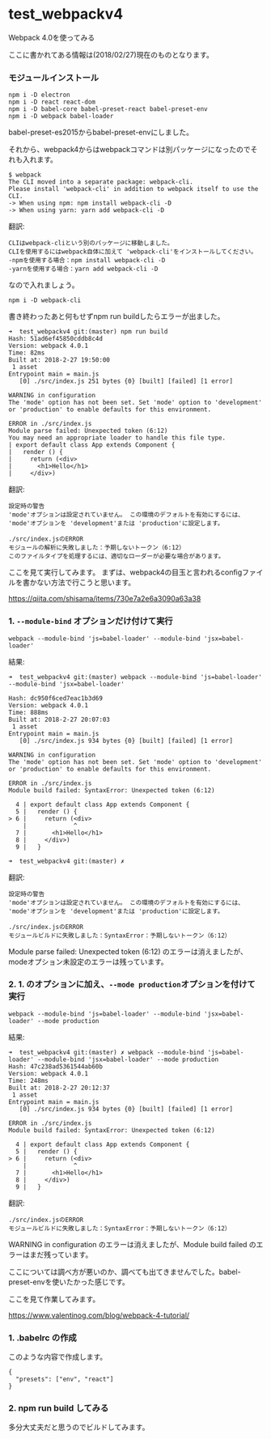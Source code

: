 # test_webpackv4
Webpack 4.0を使ってみる

ここに書かれてある情報は(2018/02/27)現在のものとなります。

### モジュールインストール

```
npm i -D electron
npm i -D react react-dom
npm i -D babel-core babel-preset-react babel-preset-env
npm i -D webpack babel-loader
```

babel-preset-es2015からbabel-preset-envにしました。

それから、webpack4からはwebpackコマンドは別パッケージになったのでそれも入れます。

```
$ webpack
The CLI moved into a separate package: webpack-cli.
Please install 'webpack-cli' in addition to webpack itself to use the CLI.
-> When using npm: npm install webpack-cli -D
-> When using yarn: yarn add webpack-cli -D

```

翻訳:

```
CLIはwebpack-cliという別のパッケージに移動しました。
CLIを使用するにはwebpack自体に加えて 'webpack-cli'をインストールしてください。
-npmを使用する場合：npm install webpack-cli -D
-yarnを使用する場合：yarn add webpack-cli -D
```

なので入れましょう。

```
npm i -D webpack-cli
```

書き終わったあと何もせずnpm run buildしたらエラーが出ました。

```
➜  test_webpackv4 git:(master) npm run build
Hash: 51ad6ef45850cddb8c4d
Version: webpack 4.0.1
Time: 82ms
Built at: 2018-2-27 19:50:00
 1 asset
Entrypoint main = main.js
   [0] ./src/index.js 251 bytes {0} [built] [failed] [1 error]

WARNING in configuration
The 'mode' option has not been set. Set 'mode' option to 'development' or 'production' to enable defaults for this environment.

ERROR in ./src/index.js
Module parse failed: Unexpected token (6:12)
You may need an appropriate loader to handle this file type.
| export default class App extends Component {
|   render () {
|     return (<div>
|       <h1>Hello</h1>
|     </div>)
```

翻訳:

```
設定時の警告
'mode'オプションは設定されていません。 この環境のデフォルトを有効にするには、 'mode'オプションを 'development'または 'production'に設定します。

./src/index.jsのERROR
モジュールの解析に失敗しました：予期しないトークン（6:12）
このファイルタイプを処理するには、適切なローダーが必要な場合があります。
```

ここを見て実行してみます。
まずは、webpack4の目玉と言われるconfigファイルを書かない方法で行こうと思います。

https://qiita.com/shisama/items/730e7a2e6a3090a63a38


### 1. `--module-bind` オプションだけ付けて実行

```
webpack --module-bind 'js=babel-loader' --module-bind 'jsx=babel-loader'
```

結果:

```
➜  test_webpackv4 git:(master) webpack --module-bind 'js=babel-loader' --module-bind 'jsx=babel-loader'

Hash: dc950f6ced7eac1b3d69
Version: webpack 4.0.1
Time: 888ms
Built at: 2018-2-27 20:07:03
 1 asset
Entrypoint main = main.js
   [0] ./src/index.js 934 bytes {0} [built] [failed] [1 error]

WARNING in configuration
The 'mode' option has not been set. Set 'mode' option to 'development' or 'production' to enable defaults for this environment.

ERROR in ./src/index.js
Module build failed: SyntaxError: Unexpected token (6:12)

  4 | export default class App extends Component {
  5 |   render () {
> 6 |     return (<div>
    |             ^
  7 |       <h1>Hello</h1>
  8 |     </div>)
  9 |   }

➜  test_webpackv4 git:(master) ✗
```

翻訳:

```
設定時の警告
'mode'オプションは設定されていません。 この環境のデフォルトを有効にするには、 'mode'オプションを 'development'または 'production'に設定します。

./src/index.jsのERROR
モジュールビルドに失敗しました：SyntaxError：予期しないトークン（6:12）
```

Module parse failed: Unexpected token (6:12) のエラーは消えましたが、modeオプション未設定のエラーは残っています。


### 2. 1. のオプションに加え、`--mode production`オプションを付けて実行

```
webpack --module-bind 'js=babel-loader' --module-bind 'jsx=babel-loader' --mode production
```

結果:

```
➜  test_webpackv4 git:(master) ✗ webpack --module-bind 'js=babel-loader' --module-bind 'jsx=babel-loader' --mode production
Hash: 47c238ad5361544ab60b
Version: webpack 4.0.1
Time: 248ms
Built at: 2018-2-27 20:12:37
 1 asset
Entrypoint main = main.js
   [0] ./src/index.js 934 bytes {0} [built] [failed] [1 error]

ERROR in ./src/index.js
Module build failed: SyntaxError: Unexpected token (6:12)

  4 | export default class App extends Component {
  5 |   render () {
> 6 |     return (<div>
    |             ^
  7 |       <h1>Hello</h1>
  8 |     </div>)
  9 |   }

```

翻訳:

```
./src/index.jsのERROR
モジュールビルドに失敗しました：SyntaxError：予期しないトークン（6:12）
```

WARNING in configuration のエラーは消えましたが、Module build failed のエラーはまだ残っています。

ここについては調べ方が悪いのか、調べても出てきませんでした。babel-preset-envを使いたかった感じです。

ここを見て作業してみます。

https://www.valentinog.com/blog/webpack-4-tutorial/

### 1. .babelrc の作成
このような内容で作成します。

```
{
  "presets": ["env", "react"]
}
```

### 2. npm run build してみる

多分大丈夫だと思うのでビルドしてみます。

